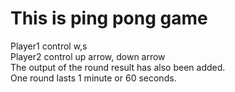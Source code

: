 # This is ping pong game <br>
Player1 control w,s <br>
Player2 control up arrow, down arrow<br>
The output of the round result has also been added.<br>
One round lasts 1 minute or 60 seconds.<br>
